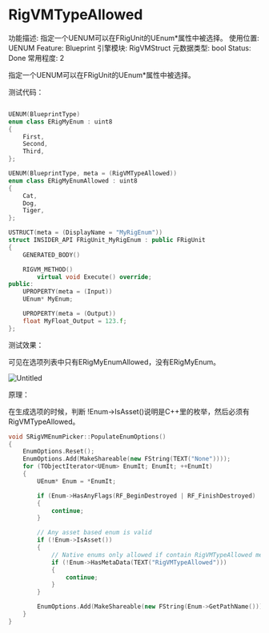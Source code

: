 # RigVMTypeAllowed

功能描述: 指定一个UENUM可以在FRigUnit的UEnum*属性中被选择。
使用位置: UENUM
Feature: Blueprint
引擎模块: RigVMStruct
元数据类型: bool
Status: Done
常用程度: 2

指定一个UENUM可以在FRigUnit的UEnum*属性中被选择。

测试代码：

```cpp

UENUM(BlueprintType)
enum class ERigMyEnum : uint8
{
	First,
	Second,
	Third,
};

UENUM(BlueprintType, meta = (RigVMTypeAllowed))
enum class ERigMyEnumAllowed : uint8
{
	Cat,
	Dog,
	Tiger,
};

USTRUCT(meta = (DisplayName = "MyRigEnum"))
struct INSIDER_API FRigUnit_MyRigEnum : public FRigUnit
{
	GENERATED_BODY()

	RIGVM_METHOD()
		virtual void Execute() override;
public:
	UPROPERTY(meta = (Input))
	UEnum* MyEnum;

	UPROPERTY(meta = (Output))
	float MyFloat_Output = 123.f;
};
```

测试效果：

可见在选项列表中只有ERigMyEnumAllowed，没有ERigMyEnum。

![Untitled](RigVMTypeAllowed/Untitled.png)

原理：

在生成选项的时候，判断 !Enum->IsAsset()说明是C++里的枚举，然后必须有RigVMTypeAllowed。

```cpp
void SRigVMEnumPicker::PopulateEnumOptions()
{
	EnumOptions.Reset();
	EnumOptions.Add(MakeShareable(new FString(TEXT("None"))));
	for (TObjectIterator<UEnum> EnumIt; EnumIt; ++EnumIt)
	{
		UEnum* Enum = *EnumIt;

		if (Enum->HasAnyFlags(RF_BeginDestroyed | RF_FinishDestroyed) || !Enum->HasAllFlags(RF_Public))
		{
			continue;
		}

		// Any asset based enum is valid
		if (!Enum->IsAsset())
		{
			// Native enums only allowed if contain RigVMTypeAllowed metadata
			if (!Enum->HasMetaData(TEXT("RigVMTypeAllowed")))
			{
				continue;
			}
		}

		EnumOptions.Add(MakeShareable(new FString(Enum->GetPathName())));
	}
}
```